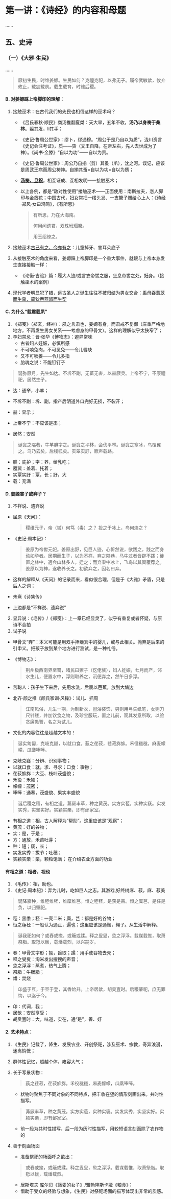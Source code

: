 # 第一讲：《诗经》的内容和母题
……
## 五、史诗
### （一）《大雅·生民》

……

> 厥初生民，时维姜嫄。生民如何？克禋克祀，以弗无子。履帝武敏歆，攸介攸止，载震载夙。载生载育，时维后稷。
#### B. 对姜嫄踩上帝脚印的理解：
1. 接触巫术：在古代我们的先民也相信这样的巫术吗？
	* 《吕氏春秋·顺民》商汤推翻夏桀：天大旱，五年不收，**汤乃以身祷于桑林**。翦其发，li其手；
	* 《史记·鲁周公世家》：缪卜，缪通穆。“周公于是乃自以为质”，泷川资言《史记会注考证》，质——贽（文王自降，在帝左右，先人去世成为了神）。《尚书·金滕》“自以为功”——自以为贡。
	* 《史记·鲁周公世家》：周公乃自揃（剪）其蚤（爪），沈之河。误记，应该是周武王病而周公祷神。自揃其蚤=自以为功=自以为质；
	* <u>**汤祷、旦祝**</u>，相互证成、互相发明——接触巫术；
	* 以上各例，都是“敌对性使用”接触巫术——正面使用：南斯拉夫，恋人脚印与金盏花；中国古代，妇女常把一绺头发、一支簪子赠给心上人：《诗经·郑风·女曰鸡鸣》，《有所思》
	
	  > 有所思，乃在大海南。
	  >
	  > 何用问遗君，双珠<u>玳瑁簪</u>。
	  >
	  > 用玉绍缭之。
2. 接触巫术<u>古已有之、今亦有之</u>：儿童掉牙、害耳朵底子
3. 从接触巫术的角度来看，姜嫄踩上帝脚印是一个重大事件，就跟与上帝本身发生直接接触一样：
	
	* 《论衡·吉验》篇：履大人迹/或言衣帝喾之服，坐息帝喾之处，妊身。（接触巫术的案例）
4. 现代学者明显犯了错，远古圣人之诞生往往不被归结为男女交合：<u>禹母吞薏苡而生禹，简狄吞燕卵而生契</u>

#### C. 为什么“载震载夙”
1. 《郑笺》（郑玄，经神）：夙之言肃也，姜嫄有身，而肃戒不复御（庄重严格地地方，不再发生男女关系——考虑身的甲骨文）。这样的理解似乎太狭窄了；
2. 孕妇禁忌：晋·张华《博物志》：避异常味
	* 古者妇人妊娠，必慎所感
	* 不可啖兔肉，不可见兔——令儿唇缺
	* 又不可啖姜——令儿多指
	* 胎魂之说：不能钉钉子

> 诞弥厥月，先生如达。不坼不副，无菑无害，以赫厥灵。上帝不宁，不康禋祀，居然生子。
* 达：通羍，小羊；

* 不坼不副：坼、副，指产后阴道外口完好无损，不裂开；

* 赫：显示；

* 上帝不宁：不应该是丕；

* 居然：安然

> 诞寘之隘巷，牛羊腓字之。诞寘之平林，会伐平林。诞寘之寒冰，鸟覆翼之。鸟乃去矣，后稷呱矣。实覃实訏，厥声载路。
* 腓：庇护；字：养，给乳吃；
* 覆翼：盖着、托着；
* 实覃实訏：覃，长；訏，大
* 载：充满 

#### D. 姜嫄害子或弃子？
1. 不祥说、遗弃说
* 屈原《天问》：
	
	> 稷维元子，帝（喾）何笃（毒）之？ 投之于冰上，鸟何燠之？
* 《史记·周本记》：
	
	> 姜原为帝喾元妃。姜原出野，见巨人迹，心忻然说，欲践之，践之而身动如孕者。居期而生子，<u>以为不祥</u>，弃之隘巷，马牛过者皆辟不践；徙置之林中，適会山林多人，迁之；而弃渠中冰上，飞鸟以其翼覆荐之。姜原以为神，遂收养长之。初欲弃之，因名曰弃。
* 这样的解释从《天问》的记录而来，看似很合理，但是于《大雅》矛盾，只是后人之词；
* 朱熹《诗集传》
* 上边都是“不祥说、遗弃说”
2. 显异说：《毛传》/《郑笺》：上一章已经显灵了，似乎有重复或者怀疑，与原诗不合拍
3. 试子说
* 甲骨文“弃”：本义可能是用双手捧簸箕中的婴儿，或与此相关。抛弃是后来的引申义。把孩子放到某个地方进行测试，是一种礼俗。
* 《博物志》：
	
	> 荆州极西南界至蜀，诸民曰獠子（仡佬族），妇人妊娠，七月而产，邻水生儿，便置水中，浮则取养之，沉便弃之，然午日多浮。
* 苦聪人：孩子生下来后，先用水洗，后裹以芭蕉，放到大塘边
* 北齐·颜之推《颜氏家训·风操》：试儿、抓周
	
	> 江南风俗，儿生一期，为制新衣，盥浴装饰，男则用弓矢纸笔，女则刀尺针缕，并加饮食之物，及珍宝服玩，置之儿前，观其发意所取，以验贪廉愚智，名之为试儿。	

* 文化的内容往往是超越文本的！

> 诞实匍匐，克岐克嶷，以就口食。蓺之荏菽，荏菽旆旆。禾役穟穟，麻麦幪幪，瓜瓞唪唪。
* 克岐克嶷：分辨、识别事物；
* 以就口食：就，求、寻求；口食：事物；
* 荏菽旆旆：大豆、枝叶茂盛貌；
* 禾役：禾颖；
* 幪幪：茂密；
* 唪唪：通菶，茂盛貌、果实丰盛貌

> 诞后稷之穑，有相之道。茀厥丰草，种之黄茂。实方实苞，实种实褎。实发实秀，实坚实好。实颖实栗，即有邰家室。
* 有相之道：相，古人解释为“帮助”。这里应该是“观察”；
* 黄茂：好的谷物；
* 实：是，于是；
* 方：通放，禾苗吐芽；
* 种：短；褎，长；
* 实发实秀：拔节；吐穗；
* 实颖实栗：栗，颗粒饱满；
在介绍农业方面的功业
#### 有相之道：相者，视也
1. 《毛传》：相，助也。
2. 《史记·周本纪》：弃为儿时，屹如巨人之志。其游戏,好终树麻、菽，麻、菽美


> 诞降嘉种，维秬维秠，维穈维芑。恒之秬秠，是获是亩。恒之穈芑，是任是负，以归肇祀。
* 秬：黑黍；秠：一壳二米；穈，芑：都是好的谷物；
* 恒之秬秠：一般认为通亘，遍也；这里应该是通縆，绳子。从生活中解释。

> 诞我祀如何？或舂或揄，或簸或蹂。释之叟叟，烝之浮浮。载谋载惟，取萧祭脂。取羝以軷，载燔载烈，以兴嗣岁。
* 舂：甲骨文字形；揄，舀取；蹂：用手使谷物去壳；
* 释之叟叟：淘米发出搜搜的声音；
* 烝之浮浮：蒸煮，热气上腾；
* 祭脂：牛肠脂；
* 燔：焚烧

> 卬盛于豆，于豆于登，其香始升。上帝居歆，胡臭亶时。后稷肇祀，庶无罪悔，以迄于今。
* 卬：代词，我；
* 居歆：安然享受；
* 胡臭亶时：大，味道，实在，通“是”，善、好

#### 2. 艺术特点：
1. 《生民》记载了，降生、发展农业、开创祭祀，涉及巫术、宗教，奇异浪漫，迷离惝恍；
2. 群体性记忆，超越个体，雍容大气；
3. 长于写景状物：
	> 蓺之荏菽，荏菽旆旆。禾役穟穟，麻麦幪幪，瓜瓞唪唪。
	* 状物时聚焦于不同对象的不同特点，把丰收在望的情形刻画出来。共时性描写。
	> 茀厥丰草，种之黄茂。实方实苞，实种实褎。实发实秀，实坚实好。实颖实栗，即有邰家室。
	
	* 前一段为共时性描写，后一段为历时性描写，用较短语言刻画除了农作物的
4. 善于刻画场面
	* 准备祭祀的场面呼之欲出：
	> 或舂或揄，或簸或蹂。释之叟叟，烝之浮浮。载谋载惟，取萧祭脂。取羝以軷，载燔载烈。
	
	* 居斯塔夫·库尔贝《筛麦的女子》/雅勃隆斯卡娅《粮食》；
	* 借助于受众的经验与想象，《生民》对祭祀场面的描写体现出非常的质感。